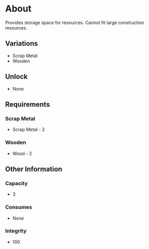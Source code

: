 # About
Provides storage space for resources. Cannot fit large construction resources.
## Variations
- Scrap Metal
- Wooden
## Unlock
- None
## Requirements
### Scrap Metal
- Scrap Metal - 2
### Wooden
- Wood - 2
## Other Information
### Capacity
- 3
### Consumes
- None
### Integrity
- 100
